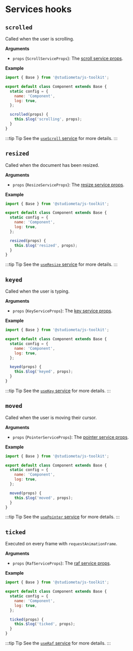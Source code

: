 # Services hooks

## `scrolled`

Called when the user is scrolling.

**Arguments**

- `props` (`ScrollServiceProps`): The [scroll service props](/api/services/useScroll.html#props).

**Example**

```js twoslash
import { Base } from '@studiometa/js-toolkit';

export default class Component extends Base {
  static config = {
    name: 'Component',
    log: true,
  };

  scrolled(props) {
    this.$log('scrolling', props);
  }
}
```

:::tip Tip
See the [`useScroll` service](/api/services/useScroll.html) for more details.
:::

## `resized`

Called when the document has been resized.

**Arguments**

- `props` (`ResizeServiceProps`): The [resize service props](/api/services/useResize.html#props).

**Example**

```js twoslash
import { Base } from '@studiometa/js-toolkit';

export default class Component extends Base {
  static config = {
    name: 'Component',
    log: true,
  };

  resized(props) {
    this.$log('resized', props);
  }
}
```

:::tip Tip
See the [`useResize` service](/api/services/useResize.html) for more details.
:::

## `keyed`

Called when the user is typing.

**Arguments**

- `props` (`KeyServiceProps`): The [key service props](/api/services/useKey.html#props).

**Example**

```js twoslash
import { Base } from '@studiometa/js-toolkit';

export default class Component extends Base {
  static config = {
    name: 'Component',
    log: true,
  };

  keyed(props) {
    this.$log('keyed', props);
  }
}
```

:::tip Tip
See the [`useKey` service](/api/services/useKey.html) for more details.
:::

## `moved`

Called when the user is moving their cursor.

**Arguments**

- `props` (`PointerServiceProps`): The [pointer service props](/api/services/usePointer.html#props).

**Example**

```js twoslash
import { Base } from '@studiometa/js-toolkit';

export default class Component extends Base {
  static config = {
    name: 'Component',
    log: true,
  };

  moved(props) {
    this.$log('moved', props);
  }
}
```

:::tip Tip
See the [`usePointer` service](/api/services/usePointer.html) for more details.
:::

## `ticked`

Executed on every frame with `requestAnimationFrame`.

**Arguments**

- `props` (`RafServiceProps`): The [raf service props](/api/services/useRaf.html#props).

**Example**

```js twoslash
import { Base } from '@studiometa/js-toolkit';

export default class Component extends Base {
  static config = {
    name: 'Component',
    log: true,
  };

  ticked(props) {
    this.$log('ticked', props);
  }
}
```

:::tip Tip
See the [`useRaf` service](/api/services/useRaf.html) for more details.
:::
